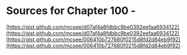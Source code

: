 # Sources for Chapter 100 - 

[https://gist.github.com/mcsee/d07af4a8fdbbc9be0392eefaa6934122](https://gist.github.com/mcsee/d07af4a8fdbbc9be0392eefaa6934122)
[https://gist.github.com/mcsee/006410b727680f0215d8fd2d84eb9f92](https://gist.github.com/mcsee/006410b727680f0215d8fd2d84eb9f92)